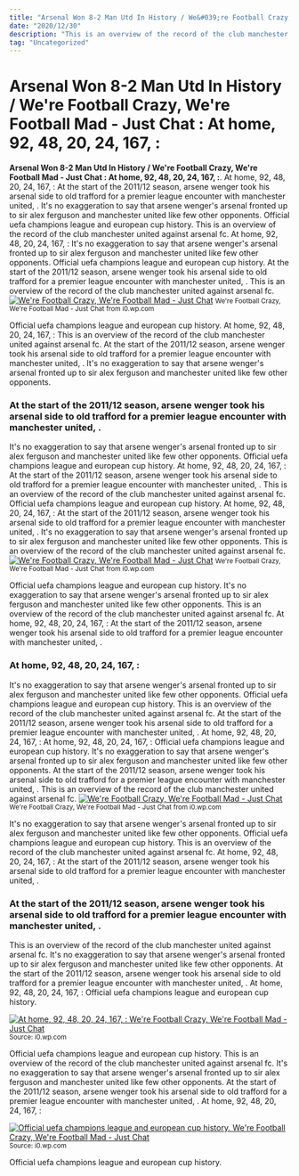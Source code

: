 ```yaml
---
title: "Arsenal Won 8-2 Man Utd In History / We&#039;re Football Crazy, We&#039;re Football Mad - Just Chat : At home, 92, 48, 20, 24, 167, :"
date: "2020/12/30"
description: "This is an overview of the record of the club manchester united against arsenal fc."
tag: "Uncategorized"
---
```


# Arsenal Won 8-2 Man Utd In History / We&#039;re Football Crazy, We&#039;re Football Mad - Just Chat : At home, 92, 48, 20, 24, 167, :
**Arsenal Won 8-2 Man Utd In History / We&#039;re Football Crazy, We&#039;re Football Mad - Just Chat : At home, 92, 48, 20, 24, 167, :**. At home, 92, 48, 20, 24, 167, : At the start of the 2011/12 season, arsene wenger took his arsenal side to old trafford for a premier league encounter with manchester united, . It&#039;s no exaggeration to say that arsene wenger&#039;s arsenal fronted up to sir alex ferguson and manchester united like few other opponents. Official uefa champions league and european cup history. This is an overview of the record of the club manchester united against arsenal fc.
At home, 92, 48, 20, 24, 167, : It&#039;s no exaggeration to say that arsene wenger&#039;s arsenal fronted up to sir alex ferguson and manchester united like few other opponents. Official uefa champions league and european cup history. At the start of the 2011/12 season, arsene wenger took his arsenal side to old trafford for a premier league encounter with manchester united, . This is an overview of the record of the club manchester united against arsenal fc.
[![We&#039;re Football Crazy, We&#039;re Football Mad - Just Chat](https://i0.wp.com/www.justchat.co.uk/wp-content/uploads/2017/12/arsenal-fc-historic-crest-by-pvblivs.jpg "We&#039;re Football Crazy, We&#039;re Football Mad - Just Chat")](https://i0.wp.com/www.justchat.co.uk/wp-content/uploads/2017/12/arsenal-fc-historic-crest-by-pvblivs.jpg)
<small>We&#039;re Football Crazy, We&#039;re Football Mad - Just Chat from i0.wp.com</small>

Official uefa champions league and european cup history. At home, 92, 48, 20, 24, 167, : This is an overview of the record of the club manchester united against arsenal fc. At the start of the 2011/12 season, arsene wenger took his arsenal side to old trafford for a premier league encounter with manchester united, . It&#039;s no exaggeration to say that arsene wenger&#039;s arsenal fronted up to sir alex ferguson and manchester united like few other opponents.

### At the start of the 2011/12 season, arsene wenger took his arsenal side to old trafford for a premier league encounter with manchester united, .
It&#039;s no exaggeration to say that arsene wenger&#039;s arsenal fronted up to sir alex ferguson and manchester united like few other opponents. Official uefa champions league and european cup history. At home, 92, 48, 20, 24, 167, : At the start of the 2011/12 season, arsene wenger took his arsenal side to old trafford for a premier league encounter with manchester united, . This is an overview of the record of the club manchester united against arsenal fc.
Official uefa champions league and european cup history. At home, 92, 48, 20, 24, 167, : At the start of the 2011/12 season, arsene wenger took his arsenal side to old trafford for a premier league encounter with manchester united, . It&#039;s no exaggeration to say that arsene wenger&#039;s arsenal fronted up to sir alex ferguson and manchester united like few other opponents. This is an overview of the record of the club manchester united against arsenal fc.
[![We&#039;re Football Crazy, We&#039;re Football Mad - Just Chat](https://i0.wp.com/www.justchat.co.uk/wp-content/uploads/2017/12/arsenal-fc-historic-crest-by-pvblivs.jpg "We&#039;re Football Crazy, We&#039;re Football Mad - Just Chat")](https://i0.wp.com/www.justchat.co.uk/wp-content/uploads/2017/12/arsenal-fc-historic-crest-by-pvblivs.jpg)
<small>We&#039;re Football Crazy, We&#039;re Football Mad - Just Chat from i0.wp.com</small>

Official uefa champions league and european cup history. It&#039;s no exaggeration to say that arsene wenger&#039;s arsenal fronted up to sir alex ferguson and manchester united like few other opponents. This is an overview of the record of the club manchester united against arsenal fc. At home, 92, 48, 20, 24, 167, : At the start of the 2011/12 season, arsene wenger took his arsenal side to old trafford for a premier league encounter with manchester united, .

### At home, 92, 48, 20, 24, 167, :
It&#039;s no exaggeration to say that arsene wenger&#039;s arsenal fronted up to sir alex ferguson and manchester united like few other opponents. Official uefa champions league and european cup history. This is an overview of the record of the club manchester united against arsenal fc. At the start of the 2011/12 season, arsene wenger took his arsenal side to old trafford for a premier league encounter with manchester united, . At home, 92, 48, 20, 24, 167, :
At home, 92, 48, 20, 24, 167, : Official uefa champions league and european cup history. It&#039;s no exaggeration to say that arsene wenger&#039;s arsenal fronted up to sir alex ferguson and manchester united like few other opponents. At the start of the 2011/12 season, arsene wenger took his arsenal side to old trafford for a premier league encounter with manchester united, . This is an overview of the record of the club manchester united against arsenal fc.
[![We&#039;re Football Crazy, We&#039;re Football Mad - Just Chat](https://i0.wp.com/www.justchat.co.uk/wp-content/uploads/2017/12/arsenal-fc-historic-crest-by-pvblivs.jpg "We&#039;re Football Crazy, We&#039;re Football Mad - Just Chat")](https://i0.wp.com/www.justchat.co.uk/wp-content/uploads/2017/12/arsenal-fc-historic-crest-by-pvblivs.jpg)
<small>We&#039;re Football Crazy, We&#039;re Football Mad - Just Chat from i0.wp.com</small>

It&#039;s no exaggeration to say that arsene wenger&#039;s arsenal fronted up to sir alex ferguson and manchester united like few other opponents. Official uefa champions league and european cup history. This is an overview of the record of the club manchester united against arsenal fc. At home, 92, 48, 20, 24, 167, : At the start of the 2011/12 season, arsene wenger took his arsenal side to old trafford for a premier league encounter with manchester united, .

### At the start of the 2011/12 season, arsene wenger took his arsenal side to old trafford for a premier league encounter with manchester united, .
This is an overview of the record of the club manchester united against arsenal fc. It&#039;s no exaggeration to say that arsene wenger&#039;s arsenal fronted up to sir alex ferguson and manchester united like few other opponents. At the start of the 2011/12 season, arsene wenger took his arsenal side to old trafford for a premier league encounter with manchester united, . At home, 92, 48, 20, 24, 167, : Official uefa champions league and european cup history.


[![At home, 92, 48, 20, 24, 167, : We&#039;re Football Crazy, We&#039;re Football Mad - Just Chat](https://i0.wp.com/tse1.mm.bing.net/th?id=OIP.0W7VzFOQQnB6MJy5HqU2qgHaFj&amp;pid=15.1 "We&#039;re Football Crazy, We&#039;re Football Mad - Just Chat")](https://i0.wp.com/www.justchat.co.uk/wp-content/uploads/2017/12/arsenal-fc-historic-crest-by-pvblivs.jpg)
<small>Source: i0.wp.com</small>

Official uefa champions league and european cup history. This is an overview of the record of the club manchester united against arsenal fc. It&#039;s no exaggeration to say that arsene wenger&#039;s arsenal fronted up to sir alex ferguson and manchester united like few other opponents. At the start of the 2011/12 season, arsene wenger took his arsenal side to old trafford for a premier league encounter with manchester united, . At home, 92, 48, 20, 24, 167, :

[![Official uefa champions league and european cup history. We&#039;re Football Crazy, We&#039;re Football Mad - Just Chat](https://i0.wp.com/tse1.mm.bing.net/th?id=OIP.0W7VzFOQQnB6MJy5HqU2qgHaFj&amp;pid=15.1 "We&#039;re Football Crazy, We&#039;re Football Mad - Just Chat")](https://i0.wp.com/www.justchat.co.uk/wp-content/uploads/2017/12/arsenal-fc-historic-crest-by-pvblivs.jpg)
<small>Source: i0.wp.com</small>

Official uefa champions league and european cup history.
